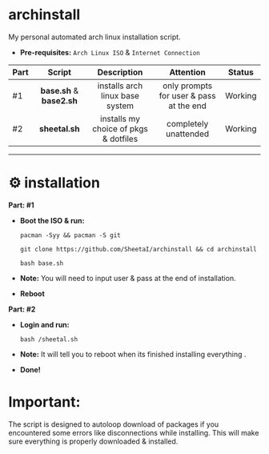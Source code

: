 # archinstall
My personal automated arch linux installation script.

 - **Pre-requisites:**
`Arch Linux ISO` & `Internet Connection`

| Part | Script | Description | Attention | Status |
:-- | :--: | :--: | :--: | :--: |
#1 | **base.sh** & **base2.sh** | installs arch linux base system  | only prompts for user & pass at the end | Working |
#2 | **sheetal.sh** | installs my choice of pkgs & dotfiles | completely unattended | Working |

 ---
# ⚙️ installation
**Part: #1** 
 - **Boot the ISO & run:**

    `pacman -Syy && pacman -S git`

    `git clone https://github.com/SheetaI/archinstall && cd archinstall`
    
    `bash base.sh`
    
  - **Note:** You will need to input user & pass at the end of installation.
  
  - **Reboot**
    
**Part: #2**

 - **Login and run:**
 
    `bash /sheetal.sh`
 
 - **Note:** It will tell you to reboot when its finished installing everything .   
 
 - **Done!**
 
# Important:
 The script is designed to autoloop download of packages if you encountered some errors like disconnections while installing. This will make sure everything is properly downloaded & installed.
